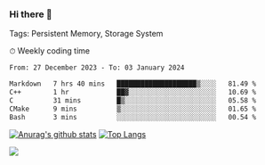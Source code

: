 ### Hi there 👋

Tags: Persistent Memory, Storage System

<!--

[![Anurag's github stats](https://github-readme-stats.vercel.app/api?username=wwyf)](https://github.com/anuraghazra/github-readme-stats)

[![Anurag's github stats](https://github-readme-stats.vercel.app/api?username=wwyf&count_private=true)](https://github.com/anuraghazra/github-readme-stats)


[![Top Langs](https://github-readme-stats.vercel.app/api/top-langs/?username=wwyf&count_private=true&&hide=jupyter%20notebook,html)](https://github.com/anuraghazra/github-readme-stats)



-->


⏱ Weekly coding time

<!--START_SECTION:waka-->

```txt
From: 27 December 2023 - To: 03 January 2024

Markdown   7 hrs 40 mins   ████████████████████▒░░░░   81.49 %
C++        1 hr            ██▓░░░░░░░░░░░░░░░░░░░░░░   10.69 %
C          31 mins         █▒░░░░░░░░░░░░░░░░░░░░░░░   05.58 %
CMake      9 mins          ▒░░░░░░░░░░░░░░░░░░░░░░░░   01.65 %
Bash       3 mins          ░░░░░░░░░░░░░░░░░░░░░░░░░   00.54 %
```

<!--END_SECTION:waka-->



[![Anurag's github stats](https://github-readme-stats.vercel.app/api?username=wwyf&count_private=true&show_icons=true&hide_border=true)](https://github.com/anuraghazra/github-readme-stats) [![Top Langs](https://github-readme-stats.vercel.app/api/top-langs/?username=wwyf&count_private=true&hide=jupyter%20notebook,html,OpenEdge%20ABL&langs_count=10&layout=compact&hide_border=true)](https://github.com/anuraghazra/github-readme-stats)

<!--

[![willianrod's wakatime stats](https://github-readme-stats.vercel.app/api/wakatime?username=wwyf)](https://github.com/anuraghazra/github-readme-stats)


-->

![](https://hit.yhype.me/github/profile?user_id=23121291)
